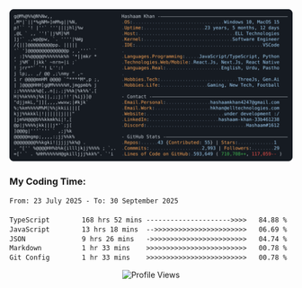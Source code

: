 <a href="https://github.com/HashaamKhan19/HashaamKhan19">
  <picture>
    <source media="(prefers-color-scheme: dark)" srcset="https://raw.githubusercontent.com/HashaamKhan19/HashaamKhan19/main/dark_mode.svg">
    <img alt="Hashaam Khan's GitHub Profile README" src="https://raw.githubusercontent.com/HashaamKhan19/HashaamKhan19/main/dark_mode.svg">
  </picture>
</a>

<h3>My Coding Time:</h1>
<!--START_SECTION:waka-->

```txt
From: 23 July 2025 - To: 30 September 2025

TypeScript        168 hrs 52 mins --------------------->>>>   84.88 %
JavaScript        13 hrs 18 mins  -->>>>>>>>>>>>>>>>>>>>>>>   06.69 %
JSON              9 hrs 26 mins   ->>>>>>>>>>>>>>>>>>>>>>>>   04.74 %
Markdown          1 hr 33 mins    >>>>>>>>>>>>>>>>>>>>>>>>>   00.78 %
Git Config        1 hr 33 mins    >>>>>>>>>>>>>>>>>>>>>>>>>   00.78 %
```

<!--END_SECTION:waka-->

<p align="center">
  <img src="https://komarev.com/ghpvc/?username=HashaamKhan19&color=grey&style=for-the-badge&abbreviated=true" alt="Profile Views"/>
</p>
